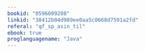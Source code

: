 ```yaml
---
bookid: "0596009208"
linkid: "38412b04d989ee0aa5c0668d7591a2fd"
referal: "qf_sp_asin_til"
ebook: true
proglanguagename: "Java"
---
```

